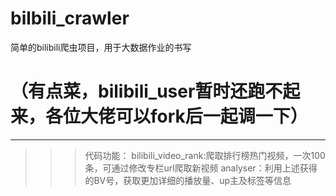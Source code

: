 # bilbili_crawler
简单的bilibili爬虫项目，用于大数据作业的书写
# （有点菜，bilibili_user暂时还跑不起来，各位大佬可以fork后一起调一下）
--------
>>>代码功能：
  >>> bilibili_video_rank:爬取排行榜热门视频，一次100条，可通过修改专栏url爬取新视频
  >>> analyser：利用上述获得的BV号，获取更加详细的播放量、up主及标签等信息
